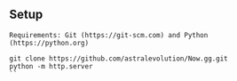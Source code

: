 ## Setup
``Requirements: Git (https://git-scm.com) and Python (https://python.org)``
```
git clone https://github.com/astralevolution/Now.gg.git
python -m http.server
``
